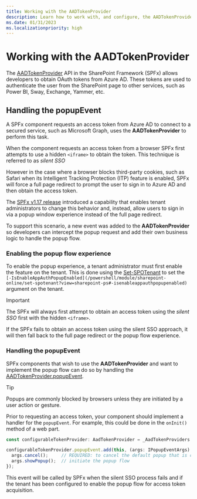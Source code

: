 ```yaml
---
title: Working with the AADTokenProvider
description: Learn how to work with, and configure, the AADTokenProvider API for certain scenarios.
ms.date: 01/31/2023
ms.localizationpriority: high
---
```

# Working with the AADTokenProvider

The [AADTokenProvider](/javascript/api/sp-http-base/aadtokenprovider) API in the SharePoint Framework (SPFx) allows developers to obtain OAuth tokens from Azure AD. These tokens are used to authenticate the user from the SharePoint page to other services, such as Power BI, Sway, Exchange, Yammer, etc.

## Handling the popupEvent

A SPFx component requests an access token from Azure AD to connect to a secured service, such as Microsoft Graph, uses the **AADTokenProvider** to perform this task.

When the component requests an access token from a browser SPFx first attempts to use a hidden `<iframe>` to obtain the token. This technique is referred to as *silent SSO*

However in the case where a browser blocks third-party cookies, such as Safari when its Intelligent Tracking Protection (ITP) feature is enabled, SPFx will force a full page redirect to prompt the user to sign in to Azure AD and then obtain the access token.

The [SPFx v1.17 release](release-1.17.md) introduced a capability that enables tenant administrators to change this behavior and, instead, allow users to sign in via a popup window experience instead of the full page redirect.

To support this scenario, a new event was added to the **AADTokenProvider** so developers can intercept the popup request and add their own business logic to handle the popup flow.

### Enabling the popup flow experience

To enable the popup experience, a tenant administrator must first enable the feature on the tenant. This is done using the [Set-SPOTenant](/powershell/module/sharepoint-online/set-spotenant) to set the `[-IsEnableAppAuthPopupEnabled](/powershell/module/sharepoint-online/set-spotenant?view=sharepoint-ps#-isenableappauthpopupenabled)` argument on the tenant.

> [!IMPORTANT]
> The SPFx will always first attempt to obtain an access token using the *silent SSO* first with the hidden `<iframe>`.
>
> If the SPFx fails to obtain an access token using the silent SSO approach, it will then fall back to the full page redirect or the popup flow experience.

### Handling the popupEvent

SPFx components that wish to use the **AADTokenProvider** and want to implement the popup flow can do so by handling the [AADTokenProvider.popupEvent](/javascript/api/sp-http-base/aadtokenprovider?view=sp-typescript-latest#@microsoft-sp-http-base-aadtokenprovider-popupevent-member).

> [!TIP]
> Popups are commonly blocked by browsers unless they are initiated by a user action or gesture.

Prior to requesting an access token, your component should implement a handler for the `popupEvent`. For example, this could be done in the `onInit()` method of a web part.

```typescript
const configurableTokenProvider: AadTokenProvider = _AadTokenProviders.configurable as AadTokenProvider;

configurableTokenProvider.popupEvent.add(this, (args: IPopupEventArgs) => {
  args.cancel();     // REQUIRED: to cancel the default popup that is called to open
  args.showPopup();  // initiate the popup flow
});
```

This event will be called by SPFx when the silent SSO process fails and if the tenant has been configured to enable the popup flow for access token acquisition.
